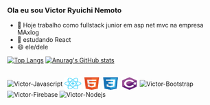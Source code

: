 ### Ola eu sou Victor Ryuichi Nemoto

- 🔭 Hoje trabalho como fullstack junior em asp net mvc na empresa MAxlog
- 🌱 estudando React
- 😄 ele/dele

[![Top Langs](https://github-readme-stats.vercel.app/api/top-langs/?username=VictorNemoto)](https://github.com/anuraghazra/github-readme-stats)
[![Anurag's GitHub stats](https://github-readme-stats.vercel.app/api?username=VictorNemoto)](https://github.com/anuraghazra/github-readme-stats)

<div style="display: inline_block"><br>
   <img align="center" alt="Victor-Javascript" height="30" width="40" src="https://cdn.jsdelivr.net/gh/devicons/devicon/icons/javascript/javascript-original.svg" />
   <img align="center" alt="Victor-React" height="30" width="40" src="https://raw.githubusercontent.com/devicons/devicon/master/icons/react/react-original.svg">
  <img align="center" alt="Victor-HTML" height="30" width="40" src="https://raw.githubusercontent.com/devicons/devicon/master/icons/html5/html5-original.svg">
  <img align="center" alt="Victor-CSS" height="30" width="40" src="https://raw.githubusercontent.com/devicons/devicon/master/icons/css3/css3-original.svg">
  <img align="center" alt="Victor-Csharp" height="30" width="40" src="https://raw.githubusercontent.com/devicons/devicon/master/icons/csharp/csharp-original.svg">
  <img align="center" alt="Victor-Bootstrap" height="30" width="40" src="https://cdn.jsdelivr.net/gh/devicons/devicon/icons/bootstrap/bootstrap-original-wordmark.svg">
  <img align="center" alt="Victor-Firebase" height="30" width="40" src="https://cdn.jsdelivr.net/gh/devicons/devicon/icons/firebase/firebase-plain-wordmark.svg" />
  <img align="center" alt="Victor-Nodejs" height="30" width="40" src="https://cdn.jsdelivr.net/gh/devicons/devicon/icons/nodejs/nodejs-plain-wordmark.svg" />
          
          
  
</div>
